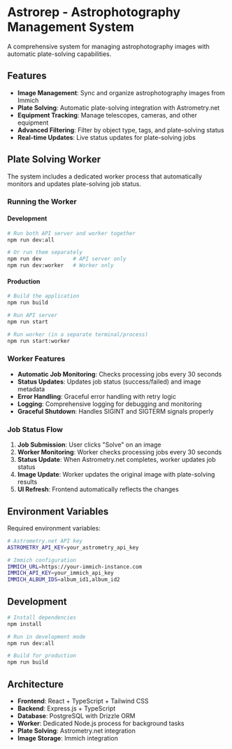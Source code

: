 # Astrorep - Astrophotography Management System

A comprehensive system for managing astrophotography images with automatic plate-solving capabilities.

## Features

- **Image Management**: Sync and organize astrophotography images from Immich
- **Plate Solving**: Automatic plate-solving integration with Astrometry.net
- **Equipment Tracking**: Manage telescopes, cameras, and other equipment
- **Advanced Filtering**: Filter by object type, tags, and plate-solving status
- **Real-time Updates**: Live status updates for plate-solving jobs

## Plate Solving Worker

The system includes a dedicated worker process that automatically monitors and updates plate-solving job status.

### Running the Worker

#### Development
```bash
# Run both API server and worker together
npm run dev:all

# Or run them separately
npm run dev          # API server only
npm run dev:worker   # Worker only
```

#### Production
```bash
# Build the application
npm run build

# Run API server
npm run start

# Run worker (in a separate terminal/process)
npm run start:worker
```

### Worker Features

- **Automatic Job Monitoring**: Checks processing jobs every 30 seconds
- **Status Updates**: Updates job status (success/failed) and image metadata
- **Error Handling**: Graceful error handling with retry logic
- **Logging**: Comprehensive logging for debugging and monitoring
- **Graceful Shutdown**: Handles SIGINT and SIGTERM signals properly

### Job Status Flow

1. **Job Submission**: User clicks "Solve" on an image
2. **Worker Monitoring**: Worker checks processing jobs every 30 seconds
3. **Status Update**: When Astrometry.net completes, worker updates job status
4. **Image Update**: Worker updates the original image with plate-solving results
5. **UI Refresh**: Frontend automatically reflects the changes

## Environment Variables

Required environment variables:

```bash
# Astrometry.net API key
ASTROMETRY_API_KEY=your_astrometry_api_key

# Immich configuration
IMMICH_URL=https://your-immich-instance.com
IMMICH_API_KEY=your_immich_api_key
IMMICH_ALBUM_IDS=album_id1,album_id2
```

## Development

```bash
# Install dependencies
npm install

# Run in development mode
npm run dev:all

# Build for production
npm run build
```

## Architecture

- **Frontend**: React + TypeScript + Tailwind CSS
- **Backend**: Express.js + TypeScript
- **Database**: PostgreSQL with Drizzle ORM
- **Worker**: Dedicated Node.js process for background tasks
- **Plate Solving**: Astrometry.net integration
- **Image Storage**: Immich integration 